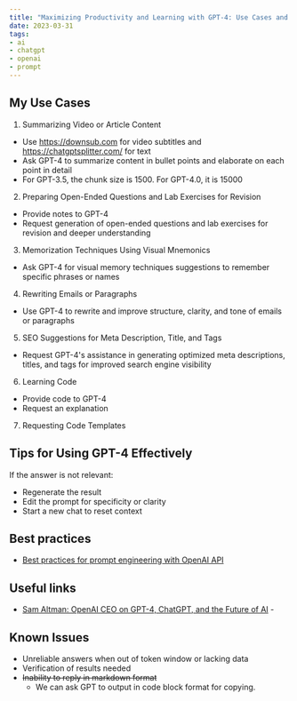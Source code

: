 ```yaml
---
title: "Maximizing Productivity and Learning with GPT-4: Use Cases and Best Practices"
date: 2023-03-31
tags:
- ai
- chatgpt
- openai
- prompt
---
```


## My Use Cases

1. Summarizing Video or Article Content
  * Use https://downsub.com for video subtitles and https://chatgptsplitter.com/ for text
  * Ask GPT-4 to summarize content in bullet points and elaborate on each point in detail
  * For GPT-3.5, the chunk size is 1500. For GPT-4.0, it is 15000

2. Preparing Open-Ended Questions and Lab Exercises for Revision
  * Provide notes to GPT-4
  * Request generation of open-ended questions and lab exercises for revision and deeper understanding

3. Memorization Techniques Using Visual Mnemonics
  * Ask GPT-4 for visual memory techniques suggestions to remember specific phrases or names

4. Rewriting Emails or Paragraphs
  * Use GPT-4 to rewrite and improve structure, clarity, and tone of emails or paragraphs

5. SEO Suggestions for Meta Description, Title, and Tags
  * Request GPT-4's assistance in generating optimized meta descriptions, titles, and tags for improved search engine visibility

6. Learning Code
  * Provide code to GPT-4
  * Request an explanation

7. Requesting Code Templates

## Tips for Using GPT-4 Effectively

If the answer is not relevant:

* Regenerate the result
* Edit the prompt for specificity or clarity
* Start a new chat to reset context

## Best practices

* [Best practices for prompt engineering with OpenAI API](https://help.openai.com/en/articles/6654000-best-practices-for-prompt-engineering-with-openai-api)

## Useful links

* [Sam Altman: OpenAI CEO on GPT-4, ChatGPT, and the Future of AI](https://www.youtube.com/watch?v=L_Guz73e6fw) - 

## Known Issues

* Unreliable answers when out of token window or lacking data
* Verification of results needed
* ~~Inability to reply in markdown format~~
  * We can ask GPT to output in code block format for copying.